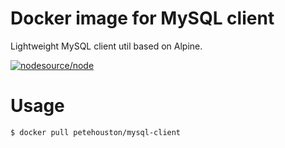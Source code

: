 # Docker image for MySQL client

Lightweight MySQL client util based on Alpine.

[![nodesource/node](https://dockeri.co/image/petehouston/mysql-client)](https://hub.docker.com/r/petehouston/mysql-client)


# Usage

```
$ docker pull petehouston/mysql-client
```